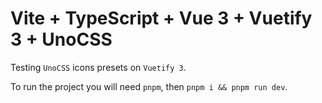 # Vite + TypeScript + Vue 3 + Vuetify 3 + UnoCSS

Testing `UnoCSS` icons presets on `Vuetify 3`.

To run the project you will need `pnpm`, then `pnpm i && pnpm run dev`.


